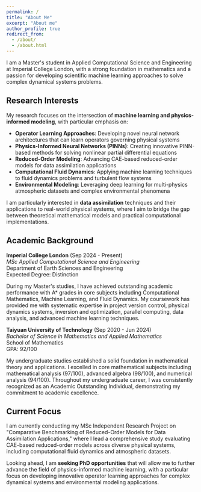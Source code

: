 ```yaml
---
permalink: /
title: "About Me"
excerpt: "About me"
author_profile: true
redirect_from: 
  - /about/
  - /about.html
---
```


I am a Master's student in Applied Computational Science and Engineering at Imperial College London, with a strong foundation in mathematics and a passion for developing scientific machine learning approaches to solve complex dynamical systems problems.

## Research Interests

My research focuses on the intersection of **machine learning and physics-informed modeling**, with particular emphasis on:

- **Operator Learning Approaches**: Developing novel neural network architectures that can learn operators governing physical systems
- **Physics-Informed Neural Networks (PINNs)**: Creating innovative PINN-based methods for solving nonlinear partial differential equations
- **Reduced-Order Modeling**: Advancing CAE-based reduced-order models for data assimilation applications
- **Computational Fluid Dynamics**: Applying machine learning techniques to fluid dynamics problems and turbulent flow systems
- **Environmental Modeling**: Leveraging deep learning for multi-physics atmospheric datasets and complex environmental phenomena

I am particularly interested in **data assimilation** techniques and their applications to real-world physical systems, where I aim to bridge the gap between theoretical mathematical models and practical computational implementations.

## Academic Background

**Imperial College London** (Sep 2024 - Present)  
*MSc Applied Computational Science and Engineering*  
Department of Earth Sciences and Engineering  
Expected Degree: Distinction

During my Master's studies, I have achieved outstanding academic performance with A* grades in core subjects including Computational Mathematics, Machine Learning, and Fluid Dynamics. My coursework has provided me with systematic expertise in project version control, physical dynamics systems, inversion and optimization, parallel computing, data analysis, and advanced machine learning techniques.

**Taiyuan University of Technology** (Sep 2020 - Jun 2024)  
*Bachelor of Science in Mathematics and Applied Mathematics*  
School of Mathematics  
GPA: 92/100

My undergraduate studies established a solid foundation in mathematical theory and applications. I excelled in core mathematical subjects including mathematical analysis (97/100), advanced algebra (98/100), and numerical analysis (94/100). Throughout my undergraduate career, I was consistently recognized as an Academic Outstanding Individual, demonstrating my commitment to academic excellence.

## Current Focus

I am currently conducting my MSc Independent Research Project on "Comparative Benchmarking of Reduced-Order Models for Data Assimilation Applications," where I lead a comprehensive study evaluating CAE-based reduced-order models across diverse physical systems, including computational fluid dynamics and atmospheric datasets.

Looking ahead, I am **seeking PhD opportunities** that will allow me to further advance the field of physics-informed machine learning, with a particular focus on developing innovative operator learning approaches for complex dynamical systems and environmental modeling applications.